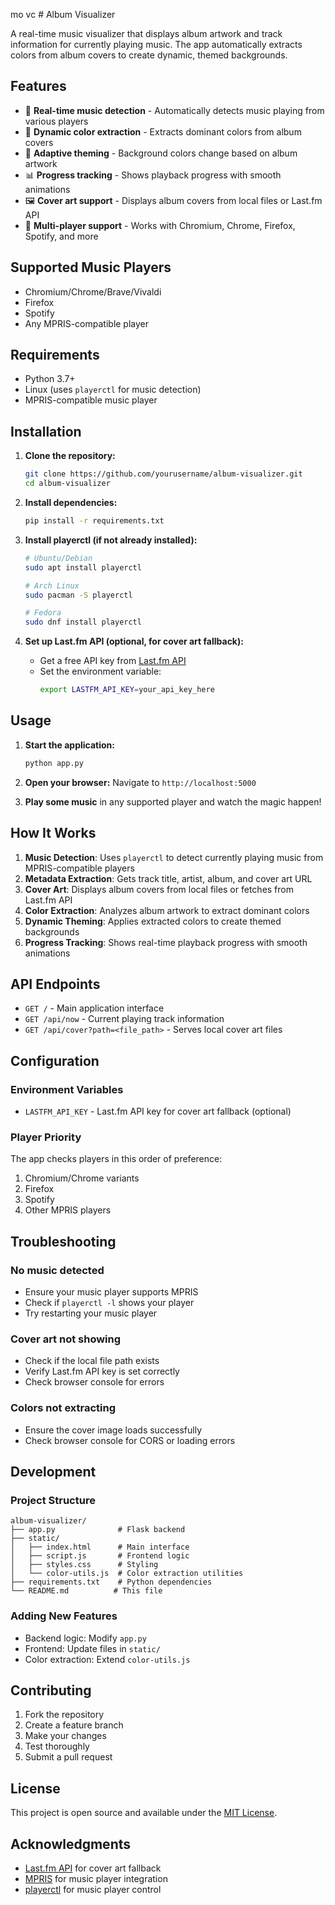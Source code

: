 mo vc # Album Visualizer

A real-time music visualizer that displays album artwork and track information for currently playing music. The app automatically extracts colors from album covers to create dynamic, themed backgrounds.

## Features

- 🎵 **Real-time music detection** - Automatically detects music playing from various players
- 🎨 **Dynamic color extraction** - Extracts dominant colors from album covers
- 🌈 **Adaptive theming** - Background colors change based on album artwork
- 📊 **Progress tracking** - Shows playback progress with smooth animations
- 🖼️ **Cover art support** - Displays album covers from local files or Last.fm API
- 🎯 **Multi-player support** - Works with Chromium, Chrome, Firefox, Spotify, and more

## Supported Music Players

- Chromium/Chrome/Brave/Vivaldi
- Firefox
- Spotify
- Any MPRIS-compatible player

## Requirements

- Python 3.7+
- Linux (uses `playerctl` for music detection)
- MPRIS-compatible music player

## Installation

1. **Clone the repository:**
   ```bash
   git clone https://github.com/yourusername/album-visualizer.git
   cd album-visualizer
   ```

2. **Install dependencies:**
   ```bash
   pip install -r requirements.txt
   ```

3. **Install playerctl (if not already installed):**
   ```bash
   # Ubuntu/Debian
   sudo apt install playerctl
   
   # Arch Linux
   sudo pacman -S playerctl
   
   # Fedora
   sudo dnf install playerctl
   ```

4. **Set up Last.fm API (optional, for cover art fallback):**
   - Get a free API key from [Last.fm API](https://www.last.fm/api/account/create)
   - Set the environment variable:
     ```bash
     export LASTFM_API_KEY=your_api_key_here
     ```

## Usage

1. **Start the application:**
   ```bash
   python app.py
   ```

2. **Open your browser:**
   Navigate to `http://localhost:5000`

3. **Play some music** in any supported player and watch the magic happen!

## How It Works

1. **Music Detection**: Uses `playerctl` to detect currently playing music from MPRIS-compatible players
2. **Metadata Extraction**: Gets track title, artist, album, and cover art URL
3. **Cover Art**: Displays album covers from local files or fetches from Last.fm API
4. **Color Extraction**: Analyzes album artwork to extract dominant colors
5. **Dynamic Theming**: Applies extracted colors to create themed backgrounds
6. **Progress Tracking**: Shows real-time playback progress with smooth animations

## API Endpoints

- `GET /` - Main application interface
- `GET /api/now` - Current playing track information
- `GET /api/cover?path=<file_path>` - Serves local cover art files

## Configuration

### Environment Variables

- `LASTFM_API_KEY` - Last.fm API key for cover art fallback (optional)

### Player Priority

The app checks players in this order of preference:
1. Chromium/Chrome variants
2. Firefox
3. Spotify
4. Other MPRIS players

## Troubleshooting

### No music detected
- Ensure your music player supports MPRIS
- Check if `playerctl -l` shows your player
- Try restarting your music player

### Cover art not showing
- Check if the local file path exists
- Verify Last.fm API key is set correctly
- Check browser console for errors

### Colors not extracting
- Ensure the cover image loads successfully
- Check browser console for CORS or loading errors

## Development

### Project Structure
```
album-visualizer/
├── app.py              # Flask backend
├── static/
│   ├── index.html      # Main interface
│   ├── script.js       # Frontend logic
│   ├── styles.css      # Styling
│   └── color-utils.js  # Color extraction utilities
├── requirements.txt    # Python dependencies
└── README.md          # This file
```

### Adding New Features
- Backend logic: Modify `app.py`
- Frontend: Update files in `static/`
- Color extraction: Extend `color-utils.js`

## Contributing

1. Fork the repository
2. Create a feature branch
3. Make your changes
4. Test thoroughly
5. Submit a pull request

## License

This project is open source and available under the [MIT License](LICENSE).

## Acknowledgments

- [Last.fm API](https://www.last.fm/api) for cover art fallback
- [MPRIS](https://specifications.freedesktop.org/mpris-spec/latest/) for music player integration
- [playerctl](https://github.com/altdesktop/playerctl) for music player control
